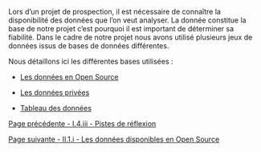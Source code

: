 Lors d’un projet de prospection, il est nécessaire de connaître la disponibilité des données que l’on veut analyser. La donnée constitue la base de notre projet c’est pourquoi il est important de déterminer sa fiabilité.  Dans le cadre de notre projet nous avons utilisé plusieurs jeux de données issus de bases de données différentes.

Nous détaillons ici les différentes bases utilisées : 

* [Les données en Open Source](Geonum_20_donnees_opensource)

* [Les données privées](Geonum_20_donnees_privees)

* [Tableau des données](Geonum_20_tableau_donnees)

[Page précédente - I.4.iii - Pistes de réflexion](Geonum_20_Réflexions)

[Page suivante - II.1.i - Les données disponibles en Open Source](Geonum_20_Donnees_opensource)